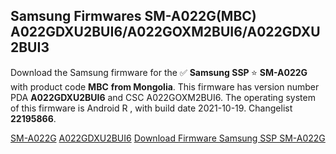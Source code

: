<h2>Samsung Firmwares SM-A022G(MBC) A022GDXU2BUI6/A022GOXM2BUI6/A022GDXU2BUI3</h2>
Download the Samsung firmware for the ✅ <strong>Samsung SSP </strong> ⭐ <strong>SM-A022G</strong> with product code <strong>MBC</strong> <strong> from Mongolia</strong>. This firmware has version number PDA <strong>A022GDXU2BUI6</strong> and CSC A022GOXM2BUI6. The operating system of this firmware is Android R , with build date 2021-10-19. Changelist <strong>22195866</strong>.


[SM-A022G](https://samfirm.shop/samsung/model/SM-A022G)
[A022GDXU2BUI6](https://samfirm.shop/samsung/pda/A022GDXU2BUI6)
[Download Firmware Samsung SSP SM-A022G](https://samfirm.shop/samsung/firmware/466668)
